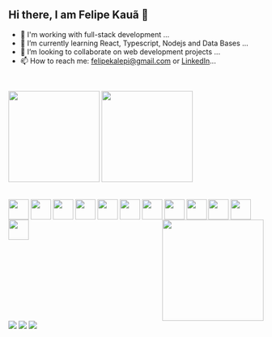 ## Hi there, I am Felipe Kauã 👋

- 🔭 I'm working with full-stack development ...
- 🌱 I’m currently learning React, Typescript, Nodejs and Data Bases ...
- 👯 I’m looking to collaborate on web development projects ...
- 📫 How to reach me: felipekalepi@gmail.com or [LinkedIn](www.linkedin.com/in/felipekauã)...

<br><div>
<img height="180em" src="https://github-readme-stats.vercel.app/api?username=lepskaleps&show_icons=true&theme=cobalt">
<img height="180em" src="https://github-readme-stats.vercel.app/api/top-langs/?username=lepskaleps">
</div>

<div style="display: inline-block"><br>
          
  <img align="center" height="40" width="40" src="https://cdn.jsdelivr.net/gh/devicons/devicon@latest/icons/javascript/javascript-original.svg" />
  <img align="center" height="40" width="40" src="https://cdn.jsdelivr.net/gh/devicons/devicon@latest/icons/typescript/typescript-original.svg" />
  <img align="center" height="40" width="40" src="https://cdn.jsdelivr.net/gh/devicons/devicon@latest/icons/html5/html5-original-wordmark.svg" />
  <img align="center" height="40" width="40" src="https://cdn.jsdelivr.net/gh/devicons/devicon@latest/icons/css3/css3-original-wordmark.svg" />
  <img align="center" height="40" width="40" src="https://cdn.jsdelivr.net/gh/devicons/devicon@latest/icons/react/react-original.svg" />
  <img align="center" height="40" width="40" src="https://cdn.jsdelivr.net/gh/devicons/devicon@latest/icons/nodejs/nodejs-original-wordmark.svg" />
  <img align="center" height="40" width="40" src="https://cdn.jsdelivr.net/gh/devicons/devicon@latest/icons/mongodb/mongodb-original-wordmark.svg" />
  <img align="center" height="40" width="40" src="https://cdn.jsdelivr.net/gh/devicons/devicon@latest/icons/mysql/mysql-original-wordmark.svg" />
  <img align="center" height="40" width="40" src="https://cdn.jsdelivr.net/gh/devicons/devicon@latest/icons/git/git-original.svg" />
  <img align="center" height="40" width="40" src="https://cdn.jsdelivr.net/gh/devicons/devicon@latest/icons/github/github-original.svg" />
  <img align="center" height="40" width="40" src="https://cdn.jsdelivr.net/gh/devicons/devicon@latest/icons/docker/docker-plain-wordmark.svg" />
  <img align="center" height="40" width="40" src="https://cdn.jsdelivr.net/gh/devicons/devicon@latest/icons/linux/linux-original.svg" />
  <img align="right" height="200" width="200" src="https://tenor.com/pt-BR/view/bruce-almighty-jim-carrey-bruce-nolan-type-typing-gif-5154801.gif">
  
</div><br>

 <div>
   <a href="https://www.linkedin.com/in/felipekauã"><img src="https://img.shields.io/badge/LinkedIn-0077B5?style=for-the-badge&logo=linkedin&logoColor=white" target="_blank"></a>
   <a href="mailto:felipekalepi@gmail.com"><img src="https://img.shields.io/badge/Gmail-D14836?style=for-the-badge&logo=gmail&logoColor=white" target="_blank"></a>
   <a href="https://github.com/lepskaleps"><img src="https://img.shields.io/badge/GitHub-100000?style=for-the-badge&logo=github&logoColor=white" target="_blank"></a>
 </div>

 
